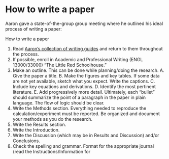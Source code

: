 # How to write a paper

Aaron gave a state-of-the-group group meeting where he outlined his ideal process of writing a paper:

How to write a paper 
1. Read [Aaron’s collection of writing guides](./../papers/scientific%20writing) and return to 
them throughout the process.  
2. If possible, enroll in Academic and Professional Writing (ENGL 13000/33000) “The Little Red Schoolhouse.” 
3. Make an outline.  This can be done while planning/doing the research.
    A. Give the paper a title.
    B. Make the figures and key tables.  If some data are not yet available, sketch what you expect.  Write the captions.
    C. Include key equations and derivations. 
    D. Identify the most pertinent literature. 
    E. Add progressively more detail.  Ultimately, each “bullet” should summarize the point of a paragraph in the paper in plain language.  The flow of logic should be clear.
3. Write the Methods section.  Everything needed to reproduce the calculation/experiment must be reported.  Be organized and document your methods as you do the research. 
4. Write the Results section.
5. Write the Introduction.
6. Write the Discussion (which may be in Results and Discussion) and/or Conclusions.
7. Check the spelling and grammar.  Format for the appropriate journal (read the Instructions/Information for 
